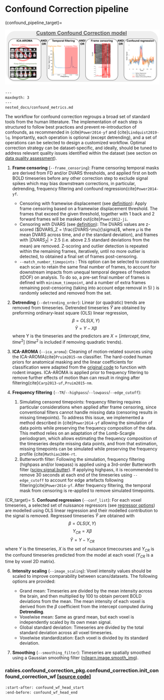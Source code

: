 # Confound Correction pipeline

(confound_pipeline_target)=

![Processing Schema](pics/confound_correction.png)


```{toctree}
---
maxdepth: 3
---
nested_docs/confound_metrics.md
```

The workflow for confound correction regroups a broad set of standard tools from the human litterature. The implementation of each step is structured to follow best practices and prevent re-introduction of confounds, as recommended in {cite}`Power2014-yf` and {cite}`Lindquist2019-lq`. Importantly, each operation is optional (except detrending), and a set of operations can be selected to design a customized workflow. Optimal correction strategy can be dataset-specific, and ideally, should be tuned to address relevant quality issues identified within the dataset (see section on [data quality assessment](analysis_QC_target)).

1. **Frame censoring** (`--frame_censoring`): Frame censoring temporal masks are derived from FD and/or DVARS thresholds, and applied first on both BOLD timeseries before any other correction step to exclude signal spikes which may bias downstream corrections, in particular, detrending, frequency filtering and confound regression{cite}`Power2014-yf`. 
    * Censoring with framewise displacement (see [definition](FD_target)): Apply frame censoring based on a framewise displacement threshold. The frames that exceed the given threshold, together with 1 back and 2 forward frames will be masked out{cite}`Power2012-ji`.
    * Censoring with DVARS (see [definition](DVARS_target)): The DVARS values are z-scored ($DVARS_Z = \frac{DVARS-\mu}{\sigma}$, where $\mu$ is the mean DVARS across time, and $\sigma$ the standard deviation), and frames with $|DVARS_Z|>2.5$ (i.e. above 2.5 standard deviations from the mean) are removed. Z-scoring and outlier detection is repeated within the remaining frames, iteratively, until no more outlier is detected, to obtained a final set of frames post-censoring.
    * `--match_number_timepoints` : This option can be selected to constrain each scan to retain the same final number of frames, to account for downstream impacts from unequal temporal degrees of freedom (tDOF) on analysis. To do so, a pre-set final number of frames is defined with `minimum_timepoint`, and a number of extra frames remaining post-censoring (taking into account edge removal in 5) ) is randomly selected and removed from the set.

2. **Detrending** (`--detrending_order`): Linear (or quadratic) trends are removed from timeseries. Detrended timeseries $\hat{Y}$ are obtained by preforming ordinary-least square (OLS) linear regression, 
$$ 
\beta = OLS(X,Y) 
$$
$$ 
\hat{Y} = Y - X\beta 
$$
where Y is the timeseries and the predictors are $X = [intercept, time, time^2]$ ($time^2$ is included if removing quadratic trends).

3. **ICA-AROMA** (`--ica_aroma`): Cleaning of motion-related sources using the ICA-AROMA{cite}`Pruim2015-nm` classifier. The hard-coded human priors for anatomical masking and the linear coefficients for classification were adapted from the [original code](https://github.com/maartenmennes/ICA-AROMA) to function with rodent images. ICA-AROMA is applied prior to frequency filtering to remove further effects of motion than can result in ringing after filtering{cite}`Carp2013-uf,Pruim2015-nm`. 

4. **Frequency filtering** (`--TR`/`--highpass`/`--lowpass`/`--edge_cutoff`):
    1. Simulating censored timepoints: frequency filtering requires particular considerations when applied after frame censoring, since conventional filters cannot handle missing data (censoring results in missing timepoints). To address this issue, we implemented a method described in {cite}`Power2014-yf` allowing the simulation of data points while preserving the frequency composition of the data. This method relies on an adaptation of the Lomb-Scargle periodogram, which allows estimating the frequency composition of the timeseries despite missing data points, and from that estimation, missing timepoints can be simulated while preserving the frequency profile {cite}`Mathias2004-rt`.
    2. Butterworth filter: Following the simulation, frequency filtering (highpass and/or lowpass) is applied using a 3rd-order Butterworth filter ([scipy.signal.butter](https://docs.scipy.org/doc/scipy/reference/generated/scipy.signal.butter.html)). If applying highpass, it is recommended to remove 30 seconds at each end of the timeseries using `--edge_cutoff` to account for edge artefacts following filtering{cite}`Power2014-yf`. After frequency filtering, the temporal mask from censoring is re-applied to remove simulated timepoints.

(CR_target)=
5. **Confound regression** (`--conf_list`): For each voxel timeseries, a selected set of nuissance regressors (see [regressor options](regressor_target)) are modelled using OLS linear regression and their modelled contribution to the signal is removed. Regressed timeseries $\hat{Y}$ are obtained with 
$$\beta = OLS(X,Y)$$
$$ Y_{CR} = X\beta $$ 
$$ \hat{Y} = Y - Y_{CR} $$ 
where $Y$ is the timeseries, $X$ is the set of nuisance timecourses and $Y_{CR}$ is the confound timeseries predicted from the model at each voxel ($Y_{CR}$ is a time by voxel 2D matrix).

6. **Intensity scaling** (`--image_scaling`): Voxel intensity values should be scaled to improve comparability between scans/datasets. The following options are provided:
    * Grand mean: Timeseries are divided by the mean intensity across the brain, and then multiplied by 100 to obtain percent BOLD deviations from the mean. The mean intensity of each voxel is derived from the $\beta$ coefficient from the intercept computed during **Detrending**.
    * Voxelwise mean: Same as grand mean, but each voxel is independently scaled by its own mean signal.
    * Global standard deviation: Timeseries are divided by the total standard deviation across all voxel timeseries.
    * Voxelwise standardization: Each voxel is divided by its standard deviation.

7. **Smoothing** (`--smoothing_filter`): Timeseries are spatially smoothed using a Gaussian smoothing filter ([nilearn.image.smooth_img](https://nilearn.github.io/dev/modules/generated/nilearn.image.smooth_img.html)). 


### rabies.confound_correction_pkg.confound_correction.init_confound_correction_wf [[source code](https://github.com/CoBrALab/RABIES/blob/master/rabies/confound_correction_pkg/confound_correction.py)]

```{literalinclude} ../rabies/confound_correction_pkg/confound_correction.py
:start-after: confound_wf_head_start
:end-before: confound_wf_head_end
```